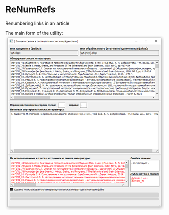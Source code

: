 # ReNumRefs
Renumbering links in an article

The main form of the utility:
![Main form](https://github.com/DIVIGL1/ReNumRefs/blob/main/MainForm.png)
